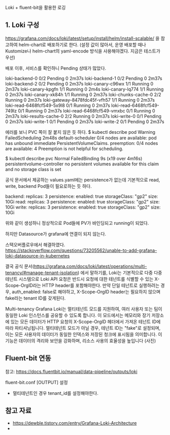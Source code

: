Loki + fluent-bit을 활용한 로깅

## 1. Loki 구성
https://grafana.com/docs/loki/latest/setup/install/helm/install-scalable/
을 참고하여 helm-chart로 배포하기로 한다.
(설정 값이 많아서, 운영 배포할 때나 Kustomize나 helm-chart의 yaml-encode 방식을 사용해야겠다. 지금은 테스트가 우선)

배포 이후, 서비스를 확인하니 Pending 상태가 많았다.
 
loki-backend-0                                       0/2     Pending   0          2m37s
loki-backend-1                                       0/2     Pending   0          2m37s
loki-backend-2                                       0/2     Pending   0          2m37s
loki-canary-c96wx                                    1/1     Running   0          2m37s
loki-canary-kpgfn                                    1/1     Running   0          2m4s
loki-canary-lq774                                    1/1     Running   0          2m37s
loki-canary-xk84h                                    1/1     Running   0          2m37s
loki-chunks-cache-0                                  2/2     Running   0          2m37s
loki-gateway-8478fdc45f-vfh57                        1/1     Running   0          2m37s
loki-read-6468fcf549-5x9l8                           0/1     Running   0          2m37s
loki-read-6468fcf549-749lz                           0/1     Running   0          2m37s
loki-read-6468fcf549-vmxbc                           0/1     Running   0          2m37s
loki-results-cache-0                                 2/2     Running   0          2m37s
loki-write-0                                         0/1     Pending   0          2m37s
loki-write-1                                         0/1     Pending   0          2m37s
loki-write-2                                         0/1     Pending   0          2m37s

에러를 보니 PVC 쪽이 잘 붙지 않은 듯 하다.
$ kubectl describe pod
Warning  FailedScheduling  2m48s                  default-scheduler  0/4 nodes are available: pod has unbound immediate PersistentVolumeClaims. preemption: 0/4 nodes are available: 4 Preemption is not helpful for scheduling.

$ kubectl describe pvc
Normal  FailedBinding  9s (x19 over 4m16s)  persistentvolume-controller  no persistent volumes available for this claim and no storage class is set

공식 문서에서 제공하는 values.yaml에는 persistence가 없는데
기본적으로 read, write, backend Pod들이 필요로하는 듯 하다.

backend:
  replicas: 3
  persistence:
    enabled: true
    storageClass: "gp2"
    size: 10Gi
read:
  replicas: 3
  persistence:
    enabled: true
    storageClass: "gp2"
    size: 10Gi
write:
  replicas: 3
  persistence:
    enabled: true
    storageClass: "gp2"
    size: 10Gi
	
위와 같이 생성하니 정상적으로 Pod들에 PV가 바인딩되고 running이 되었다.

하지만 Datasource가 grafana에 연결이 되지 않는다.

스택오버플로우에서 해결하였다.
https://stackoverflow.com/questions/73205562/unable-to-add-grafana-loki-datasource-in-kubernetes

결국 공식 문서(https://grafana.com/docs/loki/latest/operations/multi-tenancy/#manage-tenant-isolation)
에서 말하기를, Loki는 기본적으로 다중 다중 테넌트 시스템으로 Loki API 요청은 반드시 요청에 대한 테넌트를 식별할 수 있는 X-Scope-OrgID라는 HTTP header를 포함해야한다. 만약 단일 테넌트로 실행하려는 경우, auth_enabled: false로 해야하고, X-Scope-OrgID header는 필요하지 않으며 fake라는 tenant ID를 갖게된다.

Multi-tenancy
Grafana Loki는 멀티테넌트 모드를 지원하여, 여러 사용자 또는 팀이 동일한 Loki 인스턴스를 공유할 수 있도록 합니다. 이 모드에서는 메모리와 장기 저장소에 있는 모든 데이터가 HTTP 요청의 X-Scope-OrgID 헤더에서 가져온 테넌트 ID에 따라 파티셔닝됩니다. 멀티테넌트 모드가 아닐 경우, 테넌트 ID는 "fake"로 설정되며, 이는 모든 사용자의 데이터가 동일한 인덱스와 저장된 청크에 표시됨을 의미합니다. 이 기능은 데이터의 격리와 보안을 강화하며, 리소스 사용의 효율성을 높입니다
(사진)


## Fluent-bit 연동

참고: https://docs.fluentbit.io/manual/data-pipeline/outputs/loki

fluent-bit.conf 
  [OUTPUT] 설정
  
- 멀티테넌트인 경우 tenant_id를 설정해야한다.
  


## 참고 자료
 - https://dewble.tistory.com/entry/Grafana-Loki-Architecture
 - 